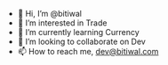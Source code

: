 - 👋 Hi, I’m @bitiwal
- 👀 I’m interested in Trade
- 🌱 I’m currently learning Currency 
- 💞️ I’m looking to collaborate on Dev
- 📫 How to reach me, dev@bitiwal.com

<!---
bitiwal/bitiwal is a ✨ special ✨ repository because its `README.md` (this file) appears on your GitHub profile.
You can click the Preview link to take a look at your changes.
--->
